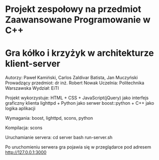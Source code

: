 # Projekt zespołowy na przedmiot Zaawansowane Programowanie w C++ 
# Gra kółko i krzyżyk w architekturze klient-server
Autorzy: Paweł Kamiński, Carlos Zaldivar Batista, Jan Muczyński
Prowadzący przedmiot: dr inż. Robert Nowak
Uczelnia: Politechnika Warszawska
Wydział: EiTI

Projekt wykorzystuje:
HTML + CSS + JavaScript(jQuery) jako interfejs graficzny klienta
lighttpd + Python jako serwer
boost::python + C++ jako logika aplikacji

Wymagania:
boost, lighttpd, scons, python

Kompilacja:
scons

Uruchamianie servera:
cd server
bash run-server.sh

Po uruchomieniu serwera gra pojawia się w przeglądarce pod adresem http://127.0.0.1:3000
